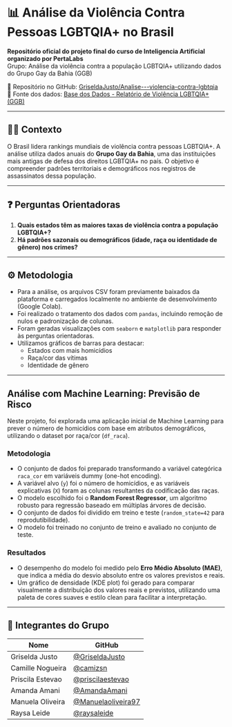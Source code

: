 # 📊 Análise da Violência Contra Pessoas LGBTQIA+ no Brasil

**Repositório oficial do projeto final do curso de Inteligencia Artificial organizado por PertaLabs**  
Grupo: Análise da violência contra a população LGBTQIA+ utilizando dados do Grupo Gay da Bahia (GGB)

🔗 Repositório no GitHub: [GriseldaJusto/Analise---violencia-contra-lgbtqia](https://github.com/GriseldaJusto/Analise---violencia-contra-lgbtqia)  
📄 Fonte dos dados: [Base dos Dados - Relatório de Violência LGBTQIA+ (GGB)](https://basedosdados.org/dataset/f83a600b-4aa5-4386-bc21-f5f6859e9605?table=b246fc07-f9a2-451b-a02c-8f0301682e99)

---

## 🏳️‍🌈 Contexto

O Brasil lidera rankings mundiais de violência contra pessoas LGBTQIA+. A análise utiliza dados anuais do **Grupo Gay da Bahia**, uma das instituições mais antigas de defesa dos direitos LGBTQIA+ no país. O objetivo é compreender padrões territoriais e demográficos nos registros de assassinatos dessa população.

---

## ❓ Perguntas Orientadoras

1. **Quais estados têm as maiores taxas de violência contra a população LGBTQIA+?**
2. **Há padrões sazonais ou demográficos (idade, raça ou identidade de gênero) nos crimes?**

---

## ⚙️ Metodologia

- Para a análise, os arquivos CSV foram previamente baixados da plataforma e carregados localmente no ambiente de desenvolvimento (Google Colab).
- Foi realizado o tratamento dos dados com `pandas`, incluindo remoção de nulos e padronização de colunas.
- Foram geradas visualizações com `seaborn` e `matplotlib` para responder às perguntas orientadoras.
- Utilizamos gráficos de barras para destacar:
  - Estados com mais homicídios
  - Raça/cor das vítimas
  - Identidade de gênero

---

## Análise com Machine Learning: Previsão de Risco

Neste projeto, foi explorada uma aplicação inicial de Machine Learning para prever o número de homicídios com base em atributos demográficos, utilizando o dataset por raça/cor (`df_raca`).

### Metodologia

- O conjunto de dados foi preparado transformando a variável categórica `raca_cor` em variáveis dummy (one-hot encoding).
- A variável alvo (`y`) foi o número de homicídios, e as variáveis explicativas (`X`) foram as colunas resultantes da codificação das raças.
- O modelo escolhido foi o **Random Forest Regressor**, um algoritmo robusto para regressão baseado em múltiplas árvores de decisão.
- O conjunto de dados foi dividido em treino e teste (`random_state=42` para reprodutibilidade).
- O modelo foi treinado no conjunto de treino e avaliado no conjunto de teste.

### Resultados

- O desempenho do modelo foi medido pelo **Erro Médio Absoluto (MAE)**, que indica a média do desvio absoluto entre os valores previstos e reais.
- Um gráfico de densidade (KDE plot) foi gerado para comparar visualmente a distribuição dos valores reais e previstos, utilizando uma paleta de cores suaves e estilo clean para facilitar a interpretação.

---

## 👥 Integrantes do Grupo

|        Nome         |                            GitHub                          |
|---------------------|------------------------------------------------------------|
| Griselda Justo      | [@GriseldaJusto](https://github.com/GriseldaJusto)         |
| Camille Nogueira    | [@camizsn](https://github.com/camizsn)                     |
| Priscila Estevao    | [@priscilaestevao](https://github.com/GriseldaJusto)       |
| Amanda Amani        | [@AmandaAmani](https://github.com/AmandaAmani)             |
| Manuela Oliveira    | [@Manuelaoliveira97](https://github.com/Manuelaoliveira97) |
| Raysa Leide         | [@raysaleide](https://github.com/raysaleide)               |




